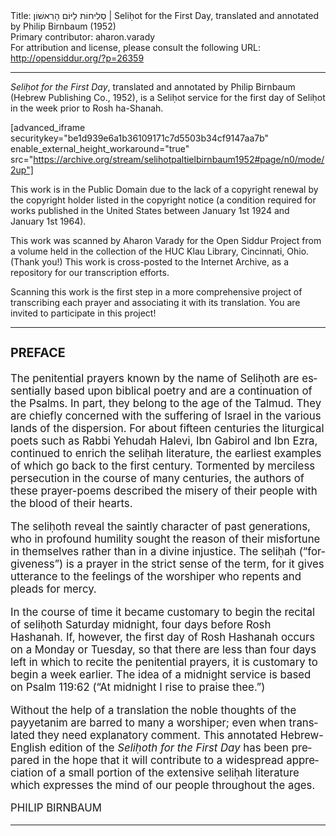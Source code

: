 <html>
<head></head>
<body>
Title: סְלִיחוֹת לַיּוֹם הָרִאשׁוֹן | Seliḥot for the First Day, translated and annotated by Philip Birnbaum (1952)<br />
Primary contributor: aharon.varady<br />
For attribution and license, please consult the following URL: <a href="http://opensiddur.org/?p=26359">http://opensiddur.org/?p=26359</a>
<p />
<hr />

<em>Seliḥot for the First Day</em>, translated and annotated by Philip Birnbaum (Hebrew Publishing Co., 1952), is a Seliḥot service for the first day of Seliḥot in the week prior to Rosh ha-Shanah.

[advanced_iframe securitykey="be1d939e6a1b36109171c7d5503b34cf9147aa7b" enable_external_height_workaround="true" src="https://archive.org/stream/selihotpaltielbirnbaum1952#page/n0/mode/2up"]

This work is in the Public Domain due to the lack of a copyright renewal by the copyright holder listed in the copyright notice (a condition required for works published in the United States between January 1st 1924 and January 1st 1964).

This work was scanned by Aharon Varady for the Open Siddur Project from a volume held in the collection of the HUC Klau Library, Cincinnati, Ohio. (Thank you!) This work is cross-posted to the Internet Archive, as a repository for our transcription efforts.

Scanning this work is the first step in a more comprehensive project of transcribing each prayer and associating it with its translation. You are invited to participate in this project!

<hr />

<div class="english" lang="en" style="font-size: 1.2em;">
<h3>PREFACE</h3> 

The penitential prayers known by the name of Seliḥoth are essentially based upon biblical poetry and are a continuation of the Psalms. In part, they belong to the age of the Talmud. They are chiefly concerned with the suffering of Israel in the various lands of the dispersion. For about fifteen centuries the liturgical poets such as Rabbi Yehudah Halevi, Ibn Gabirol and Ibn Ezra, continued to enrich the seliḥah literature, the earliest examples of which go back to the first century. Tormented by merciless persecution in the course of many centuries, the authors of these prayer-poems described the misery of their people with the blood of their hearts. 

The seliḥoth reveal the saintly character of past generations, who in profound humility sought the reason of their misfortune in themselves rather than in a divine injustice. The seliḥah (“forgiveness”) is a prayer in the strict sense of the term, for it gives utterance to the feelings of the worshiper who repents and pleads for mercy. 

In the course of time it became customary to begin the recital of seliḥoth Saturday midnight, four days before Rosh Hashanah. If, however, the first day of Rosh Hashanah occurs on a Monday or Tuesday, so that there are less than four days left in which to recite the penitential prayers, it is customary to begin a week earlier. The idea of a midnight service is based on Psalm 119:62 (“At midnight I rise to praise thee.”) 

Without the help of a translation the noble thoughts of the payyetanim are barred to many a worshiper; even when translated they need explanatory comment. This annotated Hebrew-English edition of the <em>Seliḥoth for the First Day</em> has been prepared in the hope that it will contribute to a widespread appreciation of a small portion of the extensive seliḥah literature which expresses the mind of our people throughout the ages. 

PHILIP BIRNBAUM 
</div>

<hr />

&nbsp;
</body>
</html>